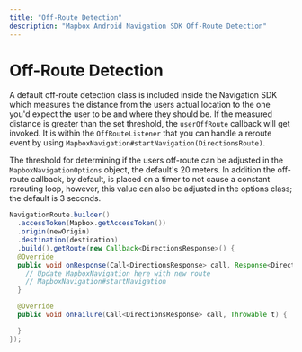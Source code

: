 ```yaml
---
title: "Off-Route Detection"
description: "Mapbox Android Navigation SDK Off-Route Detection"
---
```

# Off-Route Detection

A default off-route detection class is included inside the Navigation SDK which measures the distance from the users actual location to the one you'd expect the user to be and where they should be. If the measured distance is greater than the set threshold, the `userOffRoute` callback will get invoked. It is within the `OffRouteListener` that you can handle a reroute event by using `MapboxNavigation#startNavigation(DirectionsRoute)`.

The threshold for determining if the users off-route can be adjusted in the `MapboxNavigationOptions` object, the default's 20 meters. In addition the off-route callback, by default, is placed on a timer to not cause a constant rerouting loop, however, this value can also be adjusted in the options class; the default is 3 seconds.

```java
NavigationRoute.builder()
  .accessToken(Mapbox.getAccessToken())
  .origin(newOrigin)
  .destination(destination)
  .build().getRoute(new Callback<DirectionsResponse>() {
  @Override
  public void onResponse(Call<DirectionsResponse> call, Response<DirectionsResponse> response) {
    // Update MapboxNavigation here with new route
    // MapboxNavigation#startNavigation
  }

  @Override
  public void onFailure(Call<DirectionsResponse> call, Throwable t) {

  }
});
```

